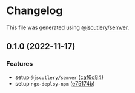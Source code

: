 # Changelog

This file was generated using [@jscutlery/semver](https://github.com/jscutlery/semver).

## 0.1.0 (2022-11-17)


### Features

* setup `@jscutlery/semver` ([caf6d84](https://github.com/Tool-Kid/typeorm-express-query-builder/commit/caf6d843f7c57c529f1b4840cd1405ec9b79a003))
* setup `ngx-deploy-npm` ([e75174b](https://github.com/Tool-Kid/typeorm-express-query-builder/commit/e75174bbd3fe2a3c7d0b7dfcf59c89d4a0f87ffc))
